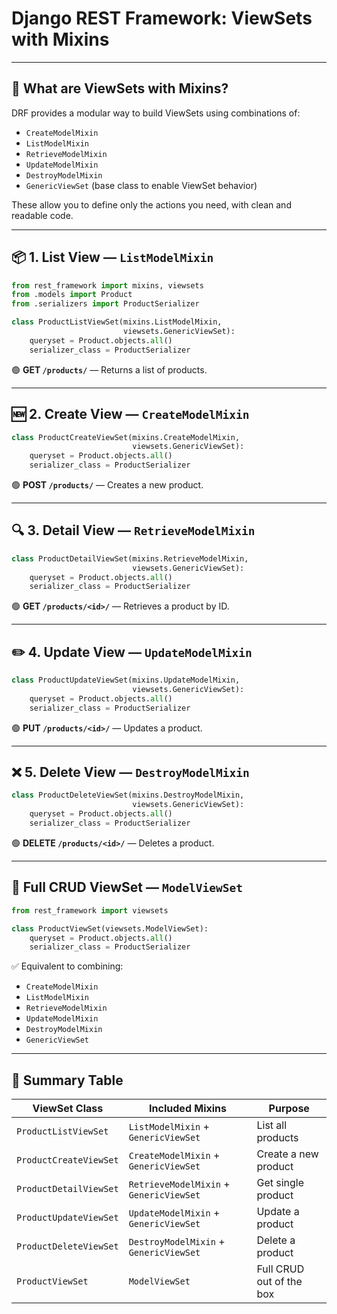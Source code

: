 # Django REST Framework: ViewSets with Mixins

---

## 🔹 What are ViewSets with Mixins?

DRF provides a modular way to build ViewSets using combinations of:

* `CreateModelMixin`
* `ListModelMixin`
* `RetrieveModelMixin`
* `UpdateModelMixin`
* `DestroyModelMixin`
* `GenericViewSet` (base class to enable ViewSet behavior)

These allow you to define only the actions you need, with clean and readable code.

---

## 📦 1. List View — `ListModelMixin`

```python
from rest_framework import mixins, viewsets
from .models import Product
from .serializers import ProductSerializer

class ProductListViewSet(mixins.ListModelMixin,
                         viewsets.GenericViewSet):
    queryset = Product.objects.all()
    serializer_class = ProductSerializer
```

🟢 **GET `/products/`** — Returns a list of products.

---

## 🆕 2. Create View — `CreateModelMixin`

```python
class ProductCreateViewSet(mixins.CreateModelMixin,
                           viewsets.GenericViewSet):
    queryset = Product.objects.all()
    serializer_class = ProductSerializer
```

🟢 **POST `/products/`** — Creates a new product.

---

## 🔍 3. Detail View — `RetrieveModelMixin`

```python
class ProductDetailViewSet(mixins.RetrieveModelMixin,
                           viewsets.GenericViewSet):
    queryset = Product.objects.all()
    serializer_class = ProductSerializer
```

🟢 **GET `/products/<id>/`** — Retrieves a product by ID.

---

## ✏️ 4. Update View — `UpdateModelMixin`

```python
class ProductUpdateViewSet(mixins.UpdateModelMixin,
                           viewsets.GenericViewSet):
    queryset = Product.objects.all()
    serializer_class = ProductSerializer
```

🟢 **PUT `/products/<id>/`** — Updates a product.

---

## ❌ 5. Delete View — `DestroyModelMixin`

```python
class ProductDeleteViewSet(mixins.DestroyModelMixin,
                           viewsets.GenericViewSet):
    queryset = Product.objects.all()
    serializer_class = ProductSerializer
```

🟢 **DELETE `/products/<id>/`** — Deletes a product.

---

## 🧩 Full CRUD ViewSet — `ModelViewSet`

```python
from rest_framework import viewsets

class ProductViewSet(viewsets.ModelViewSet):
    queryset = Product.objects.all()
    serializer_class = ProductSerializer
```

✅ Equivalent to combining:

* `CreateModelMixin`
* `ListModelMixin`
* `RetrieveModelMixin`
* `UpdateModelMixin`
* `DestroyModelMixin`
* `GenericViewSet`

---

## 🧰 Summary Table

| ViewSet Class          | Included Mixins                         | Purpose                  |
| ---------------------- | --------------------------------------- | ------------------------ |
| `ProductListViewSet`   | `ListModelMixin` + `GenericViewSet`     | List all products        |
| `ProductCreateViewSet` | `CreateModelMixin` + `GenericViewSet`   | Create a new product     |
| `ProductDetailViewSet` | `RetrieveModelMixin` + `GenericViewSet` | Get single product       |
| `ProductUpdateViewSet` | `UpdateModelMixin` + `GenericViewSet`   | Update a product         |
| `ProductDeleteViewSet` | `DestroyModelMixin` + `GenericViewSet`  | Delete a product         |
| `ProductViewSet`       | `ModelViewSet`                          | Full CRUD out of the box |
